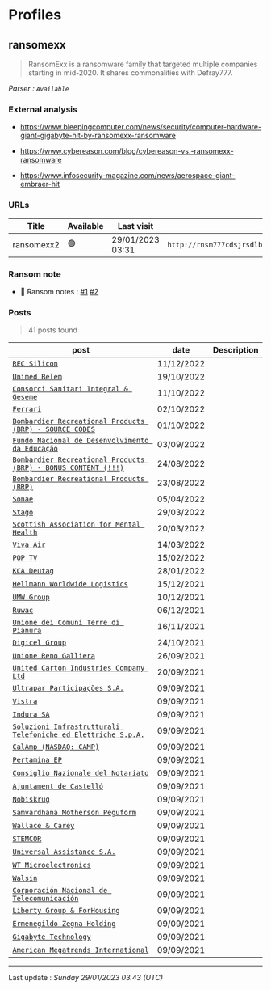 # Profiles

## **ransomexx**

> RansomExx is a ransomware family that targeted multiple companies starting in mid-2020. It shares commonalities with Defray777.

_Parser : `Available`_

### External analysis
- https://www.bleepingcomputer.com/news/security/computer-hardware-giant-gigabyte-hit-by-ransomexx-ransomware

- https://www.cybereason.com/blog/cybereason-vs.-ransomexx-ransomware

- https://www.infosecurity-magazine.com/news/aerospace-giant-embraer-hit

### URLs
| Title | Available | Last visit | fqdn | Screenshot 
|---|---|---|---|---|
| ransomexx2 | 🟢 | 29/01/2023 03:31 | `http://rnsm777cdsjrsdlbs4v5qoeppu3px6sb2igmh53jzrx7ipcrbjz5b2ad.onion` | <a href="https://www.ransomware.live/screenshots/rnsm777cdsjrsdlbs4v5qoeppu3px6sb2igmh53jzrx7ipcrbjz5b2ad-onion.png" target=_blank>📸</a> | 


### Ransom note
* 📝 Ransom notes :  <a href="/ransomware_notes/ransomexx/ransomexx1.txt" target=_blank>#1</a>  <a href="/ransomware_notes/ransomexx/ransomexx2.txt" target=_blank>#2</a> 

### Posts

> 41 posts found

| post | date | Description
|---|---|---|
| [`REC Silicon`](https://google.com/search?q=REC+Silicon) | 11/12/2022 |   |
| [`Unimed Belem`](https://google.com/search?q=Unimed+Belem) | 19/10/2022 |   |
| [`Consorci Sanitari Integral & Geseme`](https://google.com/search?q=Consorci+Sanitari+Integral+%26+Geseme) | 11/10/2022 |   |
| [`Ferrari`](https://google.com/search?q=Ferrari) | 02/10/2022 |   |
| [`Bombardier Recreational Products (BRP) - SOURCE CODES`](https://google.com/search?q=Bombardier+Recreational+Products+%28BRP%29+-+SOURCE+CODES) | 01/10/2022 |   |
| [`Fundo Nacional de Desenvolvimento da Educação`](https://google.com/search?q=Fundo+Nacional+de+Desenvolvimento+da+Educa%C3%A7%C3%A3o) | 03/09/2022 |   |
| [`Bombardier Recreational Products (BRP) - BONUS CONTENT (!!!)`](https://google.com/search?q=Bombardier+Recreational+Products+%28BRP%29+-+BONUS+CONTENT+%28%21%21%21%29) | 24/08/2022 |   |
| [`Bombardier Recreational Products (BRP)`](https://google.com/search?q=Bombardier+Recreational+Products+%28BRP%29) | 23/08/2022 |   |
| [`Sonae`](https://google.com/search?q=Sonae) | 05/04/2022 |   |
| [`Stago`](https://google.com/search?q=Stago) | 29/03/2022 |   |
| [`Scottish Association for Mental Health`](https://google.com/search?q=Scottish+Association+for+Mental+Health) | 20/03/2022 |   |
| [`Viva Air`](https://google.com/search?q=Viva+Air) | 14/03/2022 |   |
| [`POP TV`](https://google.com/search?q=POP+TV) | 15/02/2022 |   |
| [`KCA Deutag`](https://google.com/search?q=KCA+Deutag) | 28/01/2022 |   |
| [`Hellmann Worldwide Logistics`](https://google.com/search?q=Hellmann+Worldwide+Logistics) | 15/12/2021 |   |
| [`UMW Group`](https://google.com/search?q=UMW+Group) | 10/12/2021 |   |
| [`Ruwac`](https://google.com/search?q=Ruwac) | 06/12/2021 |   |
| [`Unione dei Comuni Terre di Pianura`](https://google.com/search?q=Unione+dei+Comuni+Terre+di+Pianura) | 16/11/2021 |   |
| [`Digicel Group`](https://google.com/search?q=Digicel+Group) | 24/10/2021 |   |
| [`Unione Reno Galliera`](https://google.com/search?q=Unione+Reno+Galliera) | 26/09/2021 |   |
| [`United Carton Industries Company Ltd`](https://google.com/search?q=United+Carton+Industries+Company+Ltd) | 20/09/2021 |   |
| [`Ultrapar Participações S.A.`](https://google.com/search?q=Ultrapar+Participa%C3%A7%C3%B5es+S.A.) | 09/09/2021 |   |
| [`Vistra`](https://google.com/search?q=Vistra) | 09/09/2021 |   |
| [`Indura SA`](https://google.com/search?q=Indura+SA) | 09/09/2021 |   |
| [`Soluzioni Infrastrutturali Telefoniche ed Elettriche S.p.A.`](https://google.com/search?q=Soluzioni+Infrastrutturali+Telefoniche+ed+Elettriche+S.p.A.) | 09/09/2021 |   |
| [`CalAmp (NASDAQ: CAMP)`](https://google.com/search?q=CalAmp+%28NASDAQ%3A+CAMP%29) | 09/09/2021 |   |
| [`Pertamina EP`](https://google.com/search?q=Pertamina+EP) | 09/09/2021 |   |
| [`Consiglio Nazionale del Notariato`](https://google.com/search?q=Consiglio+Nazionale+del+Notariato) | 09/09/2021 |   |
| [`Ajuntament de Castelló`](https://google.com/search?q=Ajuntament+de+Castell%C3%B3) | 09/09/2021 |   |
| [`Nobiskrug`](https://google.com/search?q=Nobiskrug) | 09/09/2021 |   |
| [`Samvardhana Motherson Peguform`](https://google.com/search?q=Samvardhana+Motherson+Peguform) | 09/09/2021 |   |
| [`Wallace & Carey`](https://google.com/search?q=Wallace+%26+Carey) | 09/09/2021 |   |
| [`STEMCOR`](https://google.com/search?q=STEMCOR) | 09/09/2021 |   |
| [`Universal Assistance S.A.`](https://google.com/search?q=Universal+Assistance+S.A.) | 09/09/2021 |   |
| [`WT Microelectronics`](https://google.com/search?q=WT+Microelectronics) | 09/09/2021 |   |
| [`Walsin`](https://google.com/search?q=Walsin) | 09/09/2021 |   |
| [`Corporación Nacional de Telecomunicación`](https://google.com/search?q=Corporaci%C3%B3n+Nacional+de+Telecomunicaci%C3%B3n) | 09/09/2021 |   |
| [`Liberty Group & ForHousing`](https://google.com/search?q=Liberty+Group+%26+ForHousing) | 09/09/2021 |   |
| [`Ermenegildo Zegna Holding`](https://google.com/search?q=Ermenegildo+Zegna+Holding) | 09/09/2021 |   |
| [`Gigabyte Technology`](https://google.com/search?q=Gigabyte+Technology) | 09/09/2021 |   |
| [`American Megatrends International`](https://google.com/search?q=American+Megatrends+International) | 09/09/2021 |   |

 --- 


Last update : _Sunday 29/01/2023 03.43 (UTC)_
